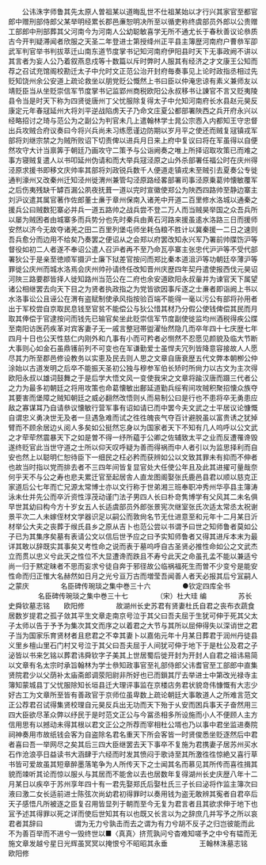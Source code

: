 <!-- { "loadSidebar": true } -->
　　公讳洙字师鲁其先太原人曽祖某以道晦乱世不仕祖某始以才行兴其家官至都官郎中赠刑部侍郎父某举明经累长郡邑亷恕明决所至以循吏称终虞部员外郎以公贵赠工部郎中刑部葬其父河南今为河南人公幼聪敏喜学无所不通尤长于春秋善议论叅质古今开判疑滞闻者欣服之天圣二年登进士第授绛州正平县主簿歴河南府户曹叅军卲武军判官举书判拔萃迁山南东道节度掌书记知河南府伊阳县时天下无事政阙不讲以其言者为妄人公乃着叙燕息戍等十数篇以斥时弊时人服其有经济之才文康王公知而荐之召试充馆阁校勘迁太子中允时文正范公治开封府毎奏事见上论时政指丞相过先贬知饶州余公安道上疏论救坐以朋党贬公慨然上书曰臣以仲淹忠谅有素义兼师友以靖贬臣当从坐贬崇信军节度掌书记监郢州商税欧阳公永叔移书让諌官不言又贬夷陵县令当是时天下称为四贤徙唐州丁父忧服除复得太子中允知河南府长水县赵元昊反康定元年春冦延州大将刘平逆战陷虏天子乃命文庄夏公都部署陜西之兵开府永兴以经略招讨之琦与范公为之副公为判官未几上遣翰林学士晁公宗悫入内都知王守忠督出兵攻贼合府议奏曰今将兴兵尚未习练愿谨边防期以岁月平之使还而贼复冦镇戎军部将刘继宗禁之为贼所败诏下切责俾以进兵月日来上府中复议曰将在军虽得以自便然攻守大计当禀筭于朝廷乃画攻守二策予与公诣阙奏之唯上所择诏取攻策已而难之事方寝贼复遣人以书叩延州伪请和而大举兵冦泾原之山外杀部署任福公时在庆州得泾原求援书即移文庆帅率其部将刘政锐兵数千人便道走镇戎未至贼引去夏奏公专徙通判濠州又改秦州迁知泾州徙渭州兼管勾泾原路经畧部署司事泾原乗葛帅懐敏覆军之后伤夷残缺千罅百漏公夙夜抚葺一道以完时宣徽使郑公为陜西四路帅至静边寨主刘沪议遣其属官著作佐郎董士亷于章州保南入诸羌中开道二百里修水洛城以通秦之援兵公曰贼数犯寨必并兵一道五路帅之战兵尝不登二万人而当贼昊举国之众吾兵所以屡为贼困者由城寨多而兵势分也先时秦兵由黄石河路来援虽逺水洛路三日而援师安然以济今无故夺诸羌之田二百里列堡屯师坐耗刍粮不胜计以冀秦援一二日之速则吾兵愈分而边用不给矣乃奏罢之便诏从之会郑以府罢改知永兴军乃署前帅牒饬沪等督役如初二人者遂不奉诏公遣人召沪者再不至乃命瓦亭寨主张忠代沪沪等不受代部署狄公于是亲至徳顺军摄沪士廉下狱差官按问而郑比秦本道沮沪等功朝廷卒薄沪等罪徙公庆州而城水洛焉会庆州帅孙请终任改知晋州庆歴四年契丹遣使报西伐元昊诏河陜三路要郡皆择人徙知路州当范公在二府也余安道欧阳永叔軰并为谏官天下属望诸公相继罢去向天下目之为贤者执政指之为党皆欲因事斥逐之士亷者即诣阙上书以水洛事讼公且诬公在渭有盗赋制使承风指按验百端不能得一毫以污公有部将孙用者出于军校尝自京取民息钱至官贫不能偿公与狄公惜其材乃分假公使钱俾偿其民而月取其俸偿于官逮按问而钱先已输官矣坐此贬崇信军节度副使徙监均州酒税得疾公牒至南阳访医药疾革对宾客妻子无一戚言整冠帯盥濯怡然隐几而卒年四十七庆歴七年四月十日也公天性慈仁内刚外和凢事有小而可矜者必恻然不忍愿见颜貌及临大节断大事则心如金石虽鼎镬前列不可变也在军谦勤爱士虽悍夫冗列皆降意容接故人人愿尽其力所至郡邑修设教务以实恵及民去则人思之文章自唐衰歴五代文弊本朝栁公仲涂始以古道发明之后卒不能振天圣初公独与穆参军伯长矫时所尙力以古文为主次得欧阳永叔以雄词鼓舞之于是后学大悟文风一变使我宋之文章将踰汉唐而蹑三代者公之力为最多初朝廷之将用攻策也命葛懐敏出鄜延道勤兵绥宥间攻贼积聚招懐众族夺其要害而堡障之贼知朝廷之威必翻然改悟则乆而易制公曰是行也不患将卒无勇患应敌之寡谋耳乃自请叅议懐敏行营军事有诏如请已而中罢今夫文武之士平居议论慷慨自谓忠义勇决世无及者一旦遇急难而试之徃徃魄丧气夺百计避脱虽以富贵诱之犹掉臂而不顾余居边乆阅人多矣如公挺然忘身以为国家者天下不知有几人呜呼以公文武之才荦荦然震暴天下之如是曽不得一纾所藴于公卿之佐辅致太平之业而反遭罹谗毁遂终贬官此当世守道之士所以仰天叹呼疑为善而得祸而中人者引以为监思择利而自安也然上以聪明仁恕待臣下一细民之枉必矜而获辨如公以文致其罪未有抑而不伸者也故当时指以党而排去者不三四年间皆复显官处大任使公年且及此其进擢可量哉奈何乎天不与公之寿也悲夫累迁官至起居舎人直龙图阁娶张氏鹿邑县君以顺以慈克正家道后公七年而亡兄源太常博士亦以文行称于世弟湘三班奉职冲秀州华亭县主簿涛泳未仕并先公而卒沂资性淳茂动谨门法子男四人长曰朴竒隽博学有父风其二未名俱早世其幼曰构今方十岁女五人长适虞部员外郎张景宪次继室张氏次适太常丞太祝谢景平次二人未嫁侄材文学器识足以嗣公而敦尙名节无仕进意至和元年十二月某日沂材举公大夫之丧葬于缑氏县乡之原从吉卜也范公尝以书谓予曰世之知师鲁者莫如公子已为其集序矣墓有表请公文以信后世予应之曰予实知师鲁者又得其进斥本末为最详其敢以辞既实其事矣又考性命之说而表于墓呜呼自古圣贤必推性命如公之文武杰立而贯以忠义兮此天之性位不大显遭谗而跌且不寿兮此天之命虽孔孟不能以兼适兮尚一归于黙定昧者不思而妄求兮徒自奔于邪径故公临祸福死生而曽不少变兮是能安性命而归正惟大名赫然如日月之光兮亘万古而増莹吾闻善人者天必报其后兮冝嗣人之蒙庆
　　
　　名臣碑传琬琰之集中巻三十六
　　
　　●钦定四库全书
　　
　　名臣碑传琬琰之集中巻三十七
　　
　　（宋）杜大珪 编
　　
　　苏长史舜钦墓志铭　　欧阳修
　　
　　故湖州长史苏君有贤妻杜氏自君之丧布衣蔬食居数岁提君之孤子敛其平生文章走南京号泣于其父曰吾夫屈于生犹可伸于死其父太子太师以告于予予为集次其文而序之以着君之大节与其所以屈伸得失以深诮世之君子当为国家乐育贤材者且悲君之不幸其妻卜以嘉佑元年十月某日葬君于润州丹徒县义里乡檀山里石门村又号泣于其父曰吾夫屈于人间犹可伸于地下于是杜公及君之子泌皆以书来乞铭以葬君讳舜钦字子美其上世居蜀后徙开封为开封人自君之祖讳易简以文章有名太宗时承旨翰林为学士叅知政事官至礼部侍郎父讳耆官至工部郎中直集贤院君少以父荫补太庙斋郎调荥阳尉非所好也已而鎻其厅去举进士中第改光禄寺主簿知蒙城县丁父忧服除知长垣县迁大理评事监在京楼店务君状貌竒伟慷慨有大志少好古工为文章所至皆有善政官于京师位虽卑数上疏论朝廷大事敢道人之所难言范文正公荐君召试得集贤校理自元昊反兵出无功而天下殆于乆安而困兵事天子奋然用三四大臣欲尽革众弊以纾民于是时范文正公与今冨丞相多所设施而小人不便顾人主方信用思有以撼动未得其根以君文正公之所荐而宰相杜公壻也乃以事中君坐监进奏院祠神奏用市故纸钱会客为自盗除名君名重天下所会客皆一时贤俊悉坐贬逐然后中君者喜曰吾一举网尽之矣其后三四大臣继罢去天下事卒不复施为君携妻子居苏州买水石作沧浪亭日益读书大涵肆于六经而时发其愤闷于歌诗至其所激徃徃惊絶又喜行草书皆可爱故虽其短章醉墨落笔争为人所传天下之士闻其名而慕见其所传而喜徃揖其貌而竦听其论而惊以服乆与其居而不能舍以去也居数年复得湖州长史庆歴八年十二月某日以疾卒于苏州享年四十有一君先娶郑氏后娶杜氏三子长曰泌将作监主簿次曰液曰激二女长适前进士陈弦次尚幼君初得罪时以奏用钱为盗无敢辨其寃者自君卒后天子感悟凡所被逐之臣复召用皆显列于朝而至今无复为君言者且其欲求伸于地下也冝予述其得罪以死之详而使后世知其有以也既又长言以为之辞庶几并写予之所以哀君者其辞曰
　　
　　谓为无力兮孰击而去之谓为有力兮胡不反子之归岂彼能而此不为善百举而不进兮一毁终世以■〈真真〉挤荒孰问兮杳难知嗟予之中兮有韫而无施文章发越兮星日光辉虽冥冥以掩恨兮不昭昭其永垂
　　
　　王翰林洙墓志铭　　欧阳修
　　
